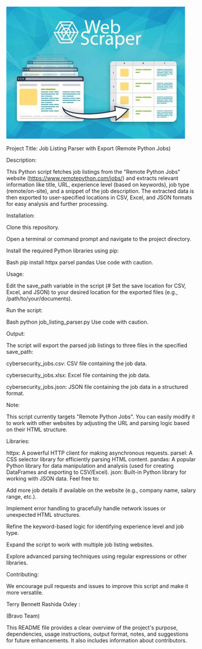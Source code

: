 ![webscraper](webscraper.jpeg)

Project Title: Job Listing Parser with Export (Remote Python Jobs)

Description:

This Python script fetches job listings from the "Remote Python Jobs" website (https://www.remotepython.com/jobs/) and extracts relevant information like title, URL, experience level (based on keywords), job type (remote/on-site), and a snippet of the job description. The extracted data is then exported to user-specified locations in CSV, Excel, and JSON formats for easy analysis and further processing.

Installation:

Clone this repository.

Open a terminal or command prompt and navigate to the project directory.

Install the required Python libraries using pip:

Bash
pip install httpx parsel pandas
Use code with caution.

Usage:

Edit the save_path variable in the script (# Set the save location for CSV, Excel, and JSON) to your desired location for the exported files (e.g., /path/to/your/documents).

Run the script:

Bash
python job_listing_parser.py
Use code with caution.

Output:

The script will export the parsed job listings to three files in the specified save_path:

cybersecurity_jobs.csv: CSV file containing the job data.

cybersecurity_jobs.xlsx: Excel file containing the job data.

cybersecurity_jobs.json: JSON file containing the job data in a structured format.

Note:

This script currently targets "Remote Python Jobs". You can easily modify it to work with other websites by adjusting the URL and parsing logic based on their HTML structure.

Libraries:

httpx: A powerful HTTP client for making asynchronous requests.
parsel: A CSS selector library for efficiently parsing HTML content.
pandas: A popular Python library for data manipulation and analysis (used for creating DataFrames and exporting to CSV/Excel).
json: Built-in Python library for working with JSON data.
Feel free to:

Add more job details if available on the website (e.g., company name, salary range, etc.).

Implement error handling to gracefully handle network issues or unexpected HTML structures.

Refine the keyword-based logic for identifying experience level and job type.

Expand the script to work with multiple job listing websites.

Explore advanced parsing techniques using regular expressions or other libraries.



Contributing:

We encourage pull requests and issues to improve this script and make it more versatile.


Terry Bennett
Rashida Oxley :

(Bravo Team)

This README file provides a clear overview of the project's purpose, dependencies, usage instructions, output format, notes, and suggestions for future enhancements.
It also includes information about contributors.






